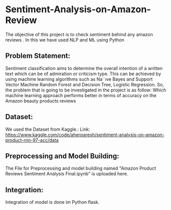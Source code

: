 # Sentiment-Analysis-on-Amazon-Review
The objective of this project is to check sentiment behind any amazon reviews . In this we have used NLP and ML using Python
## Problem Statement:
Sentiment classification aims to determine the overall intention of a written text which can be of admiration or criticism type. This can be achieved by using machine learning algorithms such as Na¨ıve Bayes and Support Vector Machine Random Forest and Decision Tree, Logistic Regression. So, the problem that is going to be investigated in the project is as follow: Which machine learning approach performs better in terms of accuracy on the Amazon beauty products reviews

## Dataset:
We used the Dataset from Kaggle.: Link: https://www.kaggle.com/code/aherparesh/sentiment-analysis-on-amazon-product-rnn-97-acc/data

## Preprocessing and Model Building:
The File for Preprocessing and model building named "Amazon Product Reviews Sentiment Analysis Final.ipynb" is uploaded here.

## Integration:
Integration of model is done im Python flask.
